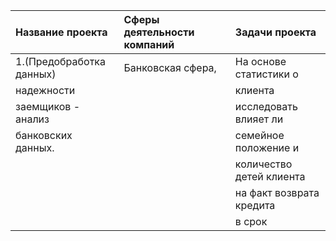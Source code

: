  | Название проекта        | Сферы деятельности компаний | Задачи проекта  | 						
 |:------------------------|:---------------- |:---------------------------|
 |1.(Предобработка данных) |Банковская сфера, |На основе статистики о      |                             |Исследование             |кредитование      |платежеспособности          |
 |надежности               |                  |клиента                     |
 |заемщиков - анализ       | 				  |исследовать влияет ли       |
 |банковских данных.       |                  |семейное положение и 	   |
 |						   |                  |количество детей клиента    |
 |						   |                  |на факт возврата кредита    |
 |						   |                  |в срок					   |